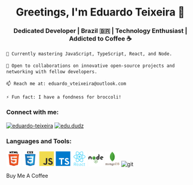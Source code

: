 <h1 align="center">Greetings, I'm Eduardo Teixeira 👋</h1> <h3 align="center">Dedicated Developer | Brazil 🇧🇷 | Technology Enthusiast | Addicted to Coffee ☕</h3>

    🔭 Currently mastering JavaScript, TypeScript, React, and Node.

    🤝 Open to collaborations on innovative open-source projects and networking with fellow developers.

    📫 Reach me at: eduardo_vteixeira@outlook.com

    ⚡ Fun fact: I have a fondness for broccoli!

<h3 align="left">Connect with me:</h3> <p align="left"> <a href="https://linkedin.com/in/eduardo-teixeira" target="_blank"><img align="center" src="https://raw.githubusercontent.com/rahuldkjain/github-profile-readme-generator/master/src/images/icons/Social/linked-in-alt.svg" alt="eduardo-teixeira" height="30" width="40" /></a> <a href="https://instagram.com/edu.dudz" target="_blank"><img align="center" src="https://raw.githubusercontent.com/rahuldkjain/github-profile-readme-generator/master/src/images/icons/Social/instagram.svg" alt="edu.dudz" height="30" width="40" /></a> </p><h3 align="left">Languages and Tools:</h3> <p align="left"> <img src="https://raw.githubusercontent.com/devicons/devicon/master/icons/html5/html5-original-wordmark.svg" alt="html5" width="40" height="40"/> <img src="https://raw.githubusercontent.com/devicons/devicon/master/icons/css3/css3-original-wordmark.svg" alt="css3" width="40" height="40"/> <img src="https://raw.githubusercontent.com/devicons/devicon/master/icons/javascript/javascript-original.svg" alt="javascript" width="40" height="40"/> <img src="https://raw.githubusercontent.com/devicons/devicon/master/icons/typescript/typescript-original.svg" alt="typescript" width="40" height="40"/> <img src="https://raw.githubusercontent.com/devicons/devicon/master/icons/react/react-original-wordmark.svg" alt="react" width="40" height="40"/> <img src="https://raw.githubusercontent.com/devicons/devicon/master/icons/nodejs/nodejs-original-wordmark.svg" alt="nodejs" width="40" height="40"/> <img src="https://raw.githubusercontent.com/devicons/devicon/master/icons/mongodb/mongodb-original-wordmark.svg" alt="mongodb" width="40" height="40"/> <img src="https://www.vectorlogo.zone/logos/git-scm/git-scm-icon.svg" alt="git" width="40" height="40"/> </p>

Buy Me A Coffee
